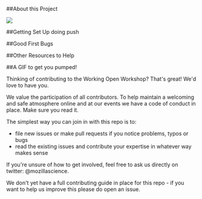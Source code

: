 
##About this Project

![](https://media.giphy.com/media/xGIzWN1IdzIhW/giphy.gif)

##Getting Set Up
doing push

##Good First Bugs

##Other Resources to Help

##A GIF to get you pumped!


Thinking of contributing to the Working Open Workshop? That's great! We'd love to have you.

We value the participation of all contributors. To help maintain a welcoming and safe atmosphere online and at our events we have a code of conduct in place. Make sure you read it.

The simplest way you can join in with this repo is to:

* file new issues or make pull requests if you notice problems, typos or bugs
* read the existing issues and contribute your expertise in whatever way makes sense

If you're unsure of how to get involved, feel free to ask us directly on twitter: @mozillascience.

We don't yet have a full contributing guide in place for this repo - if you want to help us improve this please do open an issue.
